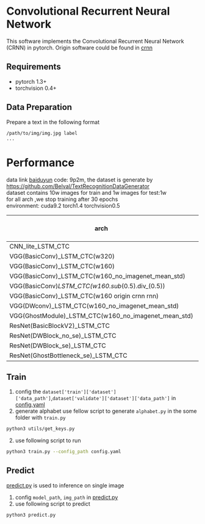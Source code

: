 Convolutional Recurrent Neural Network
======================================

This software implements the Convolutional Recurrent Neural Network (CRNN) in pytorch.
Origin software could be found in [crnn](https://github.com/bgshih/crnn)


## Requirements
* pytorch 1.3+
* torchvision 0.4+

## Data Preparation
Prepare a text in the following format
```
/path/to/img/img.jpg label
...
```

# Performance
data link [baiduyun](https://pan.baidu.com/s/1w7KssjsOHbBTLtjaltLJ0w) code: 9p2m, the dataset is generate by  <https://github.com/Belval/TextRecognitionDataGenerator>  
dataset contains 10w images for train and 1w images for test:1w  
for all arch ,we stop training after 30 epochs  
environment: cuda9.2 torch1.4 torchvision0.5

| arch                    | model size(m)   | gpu mem(m) | speed(ms,avg of 100 inference)   | acc |
| ----------------------- | ------ | -------- | ------ | ------ |
| CNN_lite_LSTM_CTC | 6.25 | 2731     | 6.91ms | 0.8866 |
| VGG(BasicConv)_LSTM_CTC(w320) | 25.45 | 2409     | 4.02ms | 0.9874 |
| VGG(BasicConv)_LSTM_CTC(w160) | 25.45 | 2409     | 4.02ms | 0.9908 |
| VGG(BasicConv)_LSTM_CTC(w160_no_imagenet_mean_std) | 25.45 | 2409     | 4.02ms | 0.9927 |
| VGG(BasicConv)_LSTM_CTC(w160.sub_(0.5).div_(0.5)) | 25.45 | 2409     | 4.02ms | 0.9927 |
| VGG(BasicConv)_LSTM_CTC(w160 origin crnn rnn) | 25.45 | 2409     | 4.02ms | 0.9922 |
| VGG(DWconv)_LSTM_CTC(w160_no_imagenet_mean_std) | 25.45 | 2409     | 4.01ms | 0.9725 |
| VGG(GhostModule)_LSTM_CTC(w160_no_imagenet_mean_std) | 25.45 | 2329     | 5.46ms | 0.9878 |
| ResNet(BasicBlockV2)_LSTM_CTC | 37.21 | 3161     | 5.83ms | 0.9935|
| ResNet(DWBlock_no_se)_LSTM_CTC | 19.22 | 5533     | 12ms | 0.9566|
| ResNet(DWBlock_se)_LSTM_CTC | 19.90 |   5729   | 10ms | 0.9559 |
| ResNet(GhostBottleneck_se)_LSTM_CTC | 23.10 | 6291     | 13ms | 0.97|


## Train

1. config the `dataset['train']['dataset']['data_path']`,`dataset['validate']['dataset']['data_path']` in [config.yaml](config/icdar2015.yaml)
2. generate alphabet
  use fellow script to generate `alphabet.py` in the some folder with `train.py` 
```sh
python3 utils/get_keys.py
```
2. use following script to run
```sh
python3 train.py --config_path config.yaml
```

## Predict 
[predict.py](predict.py) is used to inference on single image

1. config `model_path`, `img_path` in [predict.py](predict.py)
2. use following script to predict
```sh
python3 predict.py
```